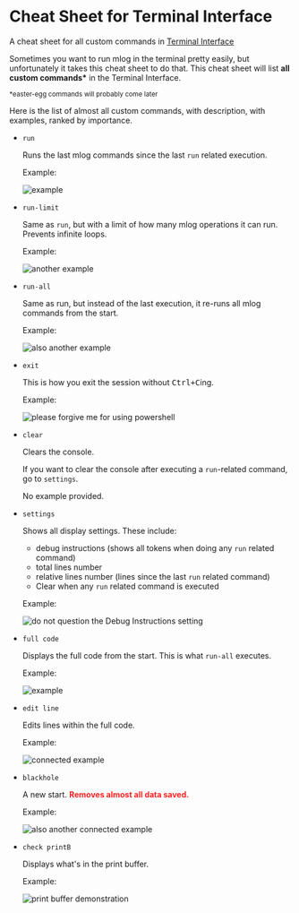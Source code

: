 # Cheat Sheet for Terminal Interface
A cheat sheet for all custom commands in [Terminal Interface](terminal-interface.js)

Sometimes you want to run mlog in the terminal pretty easily, but unfortunately it takes this cheat sheet to do that. This cheat sheet will list **all custom commands\*** in the Terminal Interface.

<sup>\*easter-egg commands will probably come later</sup>

Here is the list of almost all custom commands, with description, with examples, ranked by importance.

* `run`

   Runs the last mlog commands since the last `run` related execution.
   
   Example:
   
   ![example](images/example1.png)
* `run-limit`

   Same as `run`, but with a limit of how many mlog operations it can run. Prevents infinite loops.
   
   Example:
   
   ![another example](images/example2.png)
* `run-all`

   Same as run, but instead of the last execution, it re-runs all mlog commands from the start.

   Example:
   
   ![also another example](images/example3.png)
* `exit`

   This is how you exit the session without <kbd>Ctrl+C</kbd>ing.

   Example:
   
   ![please forgive me for using powershell](images/example4.png)
* `clear`

   Clears the console.
   
   If you want to clear the console after executing a `run`-related command, go to `settings`.
   
   No example provided.
* `settings`

   Shows all display settings. These include:
   
   * debug instructions (shows all tokens when doing any `run` related command)
   * total lines number
   * relative lines number (lines since the last `run` related command)
   * Clear when any `run` related command is executed

   Example:
   
   ![do not question the Debug Instructions setting](images/example5.png)
* `full code`

  Displays the full code from the start. This is what `run-all` executes.

  Example:
  
  ![example](images/example6.png)
* `edit line`

  Edits lines within the full code.

  Example:
  
  ![connected example](images/example7.png)
* `blackhole`

  A new start. <span style="color:#ff2020">**Removes almost all data saved.**</span>

  Example:
  
  ![also another connected example](images/example8.png)
* `check printB`

  Displays what's in the print buffer.

  Example:
  
  ![print buffer demonstration](images/example9.png)